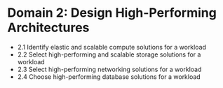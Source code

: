 # Domain 2: Design High-Performing Architectures



- 2.1 Identify elastic and scalable compute solutions for a workload
- 2.2 Select high-performing and scalable storage solutions for a workload
- 2.3 Select high-performing networking solutions for a workload
- 2.4 Choose high-performing database solutions for a workload
